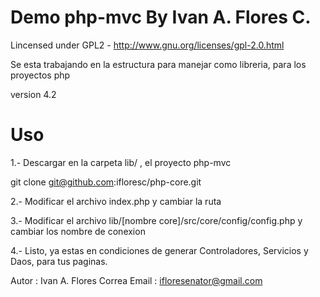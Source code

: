 Demo php-mvc By Ivan A. Flores C.
========

Lincensed under GPL2 - http://www.gnu.org/licenses/gpl-2.0.html


Se esta trabajando en la estructura para manejar como libreria, para los proyectos php

version 4.2

# Uso

1.- Descargar en la carpeta lib/ , el proyecto php-mvc

git clone git@github.com:ifloresc/php-core.git

2.- Modificar el archivo index.php y cambiar la ruta

3.- Modificar el archivo lib/[nombre core]/src/core/config/config.php y cambiar los nombre de conexion

4.- Listo, ya estas en condiciones de generar Controladores, Servicios y Daos, para tus paginas.


Autor : Ivan A. Flores Correa
Email : ifloresenator@gmail.com
